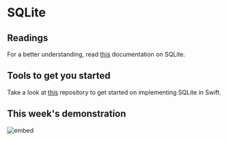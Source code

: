 # SQLite

## Readings

For a better understanding, read [this](https://github.com/stephencelis/SQLite.swift/blob/master/Documentation/Index.md#sqliteswift-documentation) documentation on SQLite.

## Tools to get you started

Take a look at [this](https://github.com/stephencelis/SQLite.swift) repository to get started on implementing SQLite in Swift.

## This week's demonstration

![embed](https://player.vimeo.com/video/164134435)
